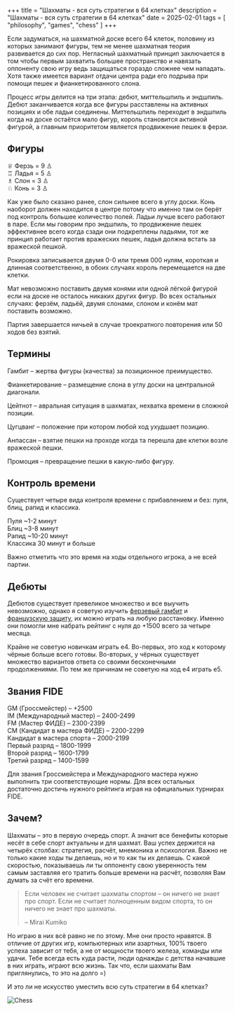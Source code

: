 +++
title = "Шахматы - вся суть стратегии в 64 клетках"
description = "Шахматы - вся суть стратегии в 64 клетках"
date = 2025-02-01
tags = [
    "philosophy",
    "games",
    "chess"
]
+++

Если задуматься, на шахматной доске всего 64 клеток, половину из которых занимают фигуры, тем не менее шахматная теория развивается до сих пор. Негласный шахматный принцип заключается в том чтобы первым захватить большее пространство и навязать оппоненту свою игру ведь защищаться гораздо сложнее чем нападать. Хотя также имеется вариант отдачи центра ради его подрыва при помощи пешек и фианкетированного слона.

Процесс игры делится на три этапа: дебют, миттельшпиль и эндшпиль. Дебют заканчивается когда все фигуры расставлены на активных позициях и обе ладьи соединены. Миттельшпиль переходит в эндшпиль когда на доске остаётся мало фигур, король становится активной фигурой, а главным приоритетом является продвижение пешек в ферзи.


## Фигуры

♕ Ферзь = 9 ♙<br>
♖ Ладья = 5 ♙<br>
♗ Слон = 3 ♙<br>
♘ Конь = 3 ♙<br>

Как уже было сказано ранее, слон сильнее всего в углу доски. Конь наоборот должен находится в центре потому что именно там он берёт под контроль большее количество полей. Ладьи лучше всего работают в паре. Если мы говорим про эндшпиль, то продвижение пешек эффективнее всего когда сзади они подкреплены ладьями, тот же принцип работает против вражеских пешек, ладья должна встать за вражеской пешкой.

Рокировка записывается двумя 0-0 или тремя 000 нулям, короткая и длинная соответственно, в обоих случаях король перемещается на две клетки.

Мат невозможно поставить двумя конями или одной лёгкой фигурой если на доске не осталось никаких других фигур. Во всех остальных случаях: ферзём, ладьёй, двумя слонами, слоном и конём мат поставить возможно.

Партия завершается ничьей в случае троекратного повторения или 50 ходов без взятий.


## Термины

Гамбит – жертва фигуры (качества) за позиционное преимущество.

Фианкетирование – размещение слона в углу доски на центральной диагонали.

Цейтнот – авральная ситуация в шахматах, нехватка времени в сложной позиции.

Цугцванг – положение при котором любой ход ухудшает позицию.

Анпассан – взятие пешки на проходе когда та перешла две клетки возле вражеской пешки.

Промоция – превращение пешки в какую-либо фигуру.


## Контроль времени

Существует четыре вида контроля времени с прибавлением и без: пуля, блиц, рапид и классика.

Пуля ~1-2 минут<br>
Блиц ~3-8 минут<br>
Рапид ~10-20 минут<br>
Классика 30 минут и больше<br>

Важно отметить что это время на ходы отдельного игрока, а не всей партии.


## Дебюты

Дебютов существует превеликое множество и все выучить невозможно, однако я советую изучить [ферзевый гамбит](https://lichess.org/study/topic/Queen's%20Gambit/popular) и [французскую защиту](https://lichess.org/study/topic/French%20Defense/popular), их можно играть на любую расстановку. Именно они помогли мне набрать рейтинг с нуля до +1500 всего за четыре месяца.

Крайне не советую новичкам играть e4. Во-первых, это ход к которому чёрные больше всего готовы. Во-вторых, у чёрных существует множество вариантов ответа со своими бесконечными продолжениями. По тем же причинам не советую на ход e4 играть e5.


## Звания FIDE

GM (Гроссмейстер) – +2500<br>
IM (Международный мастер) – 2400-2499<br>
FM (Мастер ФИДЕ) – 2300-2399<br>
CM (Кандидат в мастера ФИДЕ) – 2200-2299<br>
Кандидат в мастера спорта – 2000-2199<br>
Первый разряд – 1800-1999<br>
Второй разряд – 1600-1799<br>
Третий разряд – 1400-1599<br>

Для звания Гроссмейстера и Международного мастера нужно выполнить три соответствующие нормы. Для всех остальных достаточно достичь нужного рейтинга играя на официальных турнирах FIDE.


## Зачем?

Шахматы – это в первую очередь спорт. А значит все бенефиты которые несёт в себе спорт актуальны и для шахмат. Ваш успех держится на четырёх столбах: стратегия, расчёт, мнемоника и психология. Важно не только какие ходы ты делаешь, но и то как ты их делаешь. С какой скоростью, показываешь ли ты оппоненту свою уверенность тем самым заставляя его тратить больше времени на расчёт, позволяя Вам думать за счёт его времени.

> Если человек не считает шахматы спортом – он ничего не знает про спорт. Если не считает полноценным видом спорта, то он ничего не знает про шахматы.
>
> – Mirai Kumiko

Но играю в них всё равно не по этому. Мне они просто нравятся. В отличие от других игр, компьютерных или азартных, 100% твоего успеха зависит от тебя, а не от мощности твоего железа, команды или удачи. Тебе всегда есть куда расти, люди однажды с детства начавшие в них играть, играют всю жизнь. Так что, если шахматы Вам приглянулись, то это на долго =)

И это ли не искусство уместить всю суть стратегии в 64 клетках?


![Chess](/images/chess.webp)
